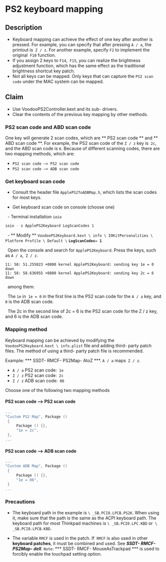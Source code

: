 # PS2 keyboard mapping

## Description

- Keyboard mapping can achieve the effect of one key after another is pressed. For example, you can specify that after pressing `A / a`, the printout is` Z / z`. For another example, specify `F2` to implement the original` F10` function.
- If you assign 2 keys to `F14`,` F15`, you can realize the brightness adjustment function, which has the same effect as the traditional brightness shortcut key patch.
- Not all keys can be mapped. Only keys that can capture the `PS2 scan code` under the MAC system can be mapped.

## Claim

- Use VoodooPS2Controller.kext and its sub- drivers.
- Clear the contents of the previous key mapping by other methods.

### PS2 scan code and ABD scan code

One key will generate 2 scan codes, which are ** PS2 scan code ** and ** ABD scan code **. For example, the PS2 scan code of the `Z / z` key is` 2c`, and the ABD scan code is `6`. Because of different scanning codes, there are two mapping methods, which are:

- `PS2 scan code —> PS2 scan code`
- `PS2 scan code —> ADB scan code`

### Get keyboard scan code

- Consult the header file `ApplePS2ToADBMap.h`, which lists the scan codes for most keys.

- Get keyboard scan code on console (choose one)

  - Terminal installation `ioio`

```bash
ioio - s ApplePS2Keyboard LogScanCodes 1
```

  - ** Modify ** `VoodooPS2Keyboard.kext \ info \ IOKitPersonalities \ Platform Profile \ Default \` **`LogScanCodes`**` = `**` 1`**

  Open the console and search for `ApplePS2Keyboard`. Press the keys, such as `A / a`,` Z / z`.

```log
11: 58: 51.255023 +0800 kernel ApplePS2Keyboard: sending key 1e = 0 down
11: 58: 58.636955 +0800 kernel ApplePS2Keyboard: sending key 2c = 6 down
```

  among them:

  The `1e` in` 1e = 0` in the first line is the PS2 scan code for the `A / a` key, and` 0` is the ADB scan code.

  The 2c in the second line of 2c = 6 is the PS2 scan code for the Z / z key, and 6 is the ADB scan code.

### Mapping method

Keyboard mapping can be achieved by modifying the `VoodooPS2Keyboard.kext \ info.plist` file and adding third- party patch files. The method of using a third- party patch file is recommended.

Example: *** SSDT- RMCF- PS2Map- AtoZ ***. `A / a` maps` Z / z`.

- `A / a` PS2 scan code:` 1e`
- `Z / z` PS2 scan code:` 2c`
- `Z / z` ADB scan code:` 06`

Choose one of the following two mapping methods

#### PS2 scan code —> PS2 scan code

```Swift
...
"Custom PS2 Map", Package ()
 {
     Package () {},
     "1e = 2c",
 },
...
```

#### PS2 scan code —> ADB scan code

```Swift
...
"Custom ADB Map", Package ()
 {
     Package () {},
     "1e = 06",
 }
...
```

### Precautions

- The keyboard path in the example is `\ _SB.PCI0.LPCB.PS2K`. When using it, make sure that the path is the same as the ACPI keyboard path. The keyboard path for most Thinkpad machines is `\ _SB.PCI0.LPC.KBD` or` \ _SB.PCI0.LPCB.KBD`.

- The variable `RMCF` is used in the patch. If` RMCF` is also used in other **keyboard patches**, it must be combined and used. See ***SSDT- RMCF- PS2Map- dell***. `Note`: *** SSDT- RMCF- MouseAsTrackpad *** is used to forcibly enable the touchpad setting option.
